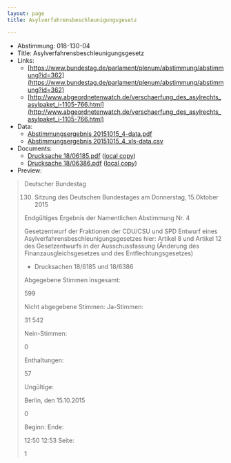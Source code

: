 ```yaml
---
layout: page
title: Asylverfahrensbeschleunigungsgesetz

---
```


* Abstimmung: 018-130-04
* Title: Asylverfahrensbeschleunigungsgesetz
* Links: 
    * [https://www.bundestag.de/parlament/plenum/abstimmung/abstimmung?id=362](https://www.bundestag.de/parlament/plenum/abstimmung/abstimmung?id=362)
    * [http://www.abgeordnetenwatch.de/verschaerfung_des_asylrechts_asylpaket_i-1105-766.html](http://www.abgeordnetenwatch.de/verschaerfung_des_asylrechts_asylpaket_i-1105-766.html)
* Data: 
    * [Abstimmungsergebnis 20151015_4-data.pdf](/abstimmungsliste/20151015_4-data.pdf)
    * [Abstimmungsergebnis 20151015_4_xls-data.csv](/abstimmungsliste/analyses/20151015_4_xls-data.csv)
* Documents: 
    * [Drucksache 18/06185.pdf](http://dip21.bundestag.de/dip21/btd/18/061/1806185.pdf) ([local copy](/abstimmungsdaten/018-130-04/1806185.pdf))
    * [Drucksache 18/06386.pdf](http://dip21.bundestag.de/dip21/btd/18/063/1806386.pdf) ([local copy](/abstimmungsdaten/018-130-04/1806386.pdf))
* Preview: 
> Deutscher Bundestag
> 
> 130. Sitzung des Deutschen Bundestages
> am Donnerstag, 15.Oktober 2015
> 
> Endgültiges Ergebnis der Namentlichen Abstimmung Nr. 4
> 
> Gesetzentwurf der Fraktionen der CDU/CSU und SPD
> Entwurf eines Asylverfahrensbeschleunigungsgesetzes
> hier: Artikel 8 und Artikel 12 des Gesetzentwurfs in der Ausschussfassung (Änderung des
> Finanzausgleichsgesetzes und des Entflechtungsgesetzes)
> - Drucksachen 18/6185 und 18/6386
> 
> Abgegebene Stimmen insgesamt:
> 
> 599
> 
> Nicht abgegebene Stimmen:
> Ja-Stimmen:
> 
> 31
> 542
> 
> Nein-Stimmen:
> 
> 0
> 
> Enthaltungen:
> 
> 57
> 
> Ungültige:
> 
> Berlin, den 15.10.2015
> 
> 0
> 
> Beginn:
> Ende:
> 
> 12:50
> 12:53
> Seite:
> 
> 1
> 
> 

